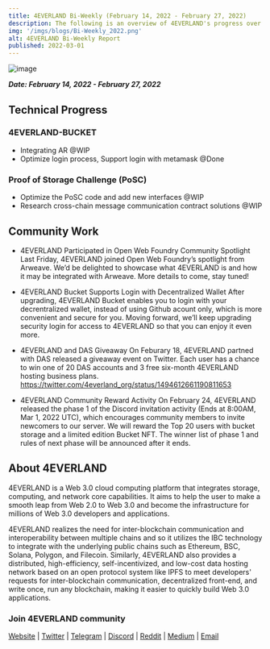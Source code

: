 ```yaml
---
title: 4EVERLAND Bi-Weekly (February 14, 2022 - February 27, 2022)
description: The following is an overview of 4EVERLAND's progress over the last two weeks. 
img: '/imgs/blogs/Bi-Weekly_2022.png'
alt: 4EVERLAND Bi-Weekly Report
published: 2022-03-01
---
```


![image](/imgs/blogs/Bi-Weekly_2022.png)

***Date: February 14, 2022 - February 27, 2022***

## Technical Progress

### 4EVERLAND-BUCKET
- Integrating AR @WIP
- Optimize login process, Support login with metamask @Done

### Proof of Storage Challenge (PoSC)
- Optimize the PoSC code and add new interfaces @WIP
- Research cross-chain message communication contract solutions @WIP

## Community Work

- 4EVERLAND Participated in Open Web Foundry Community Spotlight
Last Friday, 4EVERLAND joined Open Web Foundry’s spotlight from Arweave. We’d be delighted to showcase what 4EVERLAND is and how it may be integrated with Arweave. More details to come, stay tuned!

- 4EVERLAND Bucket Supports Login with Decentralized Wallet
After upgrading, 4EVERLAND Bucket enables you to login with your decrentralized wallet, instead of using Github acount only, which is more convenient and secure for you. Moving forward, we’ll keep upgrading security login for access to 4EVERLAND so that you can enjoy it even more.

- 4EVERLAND and DAS Giveaway
On Feburary 18, 4EVERLAND partned with DAS released a giveaway event on Twitter. Each user has a chance to win one of 20 DAS accounts and 3 free six-month 4EVERLAND hosting business plans. https://twitter.com/4everland_org/status/1494612661190811653

- 4EVERLAND Community Reward Activity
On February 24, 4EVERLAND released the phase 1 of the Discord invitation activity (Ends at 8:00AM, Mar 1, 2022 UTC), which encourages community members to invite newcomers to our server. We will reward the Top 20 users with bucket storage and a limited edition Bucket NFT. The winner list of phase 1 and rules of next phase will be announced after it ends.

## About 4EVERLAND

4EVERLAND is a Web 3.0 cloud computing platform that integrates storage, computing, and network core capabilities. It aims to help the user to make a smooth leap from Web 2.0 to Web 3.0 and become the infrastructure for millions of Web 3.0 developers and applications.

4EVERLAND realizes the need for inter-blockchain communication and interoperability between multiple chains and so it utilizes the IBC technology to integrate with the underlying public chains such as Ethereum, BSC, Solana, Polygon, and Filecoin. Similarly, 4EVERLAND also provides a distributed, high-efficiency, self-incentivized, and low-cost data hosting network based on an open protocol system like IPFS to meet developers' requests for inter-blockchain communication, decentralized front-end, and write once, run any blockchain, making it easier to quickly build Web 3.0 applications.

### Join 4EVERLAND community
[Website](https://www.4everland.org/) | [Twitter](https://twitter.com/4everland_org) | [Telegram](https://t.me/org_4everland) | [Discord](https://discord.gg/Cun2VpsdjF) | [Reddit](https://www.reddit.com/r/4everland/) | [Medium](https://4everland.medium.com/) | [Email](mailto:contact@4everland.org) 
